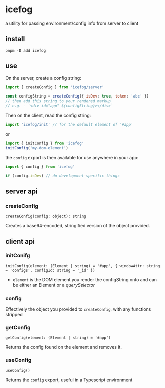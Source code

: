 # icefog

a utility for passing environment/config info from server to client

## install

```shell
pnpm -D add icefog
```

## use

On the server, create a config string:

```js
import { createConfig } from 'icefog/server'

const configString = createConfig({ isDev: true, token: 'abc' })
// then add this string to your rendered markup
// e.g. - `<div id="app" ${configString}></div>`
```

Then on the client, read the config string:

```js
import 'icefog/init' // for the default element of '#app'
```

or

```js
import { initConfig } from 'icefog'
initConfig('my-dom-element')
```

the `config` export is then available for use anywhere in your app:

```js
import { config } from 'icefog'

if (config.isDev) // do development-specific things
```

## server api

### createConfig

`createConfig(config: object): string`

Creates a base64-encoded, stringified version of the object provided.

## client api

### initConifg

`initConfig(element: (Element | string) = '#app', { windowAttr: string = 'configs', configId: string = '_id' })`

- `element` is the DOM element you render the configString onto and can be either an Element or a _querySelector_

### config

Effectively the object you provided to `createConfig`, with any functions stripped

### getConfig

`getConfig(element: (Element | string) = '#app')`

Returns the config found on the element and removes it.

### useConfig

`useConfig()`

Returns the `config` export, useful in a Typescript environment

